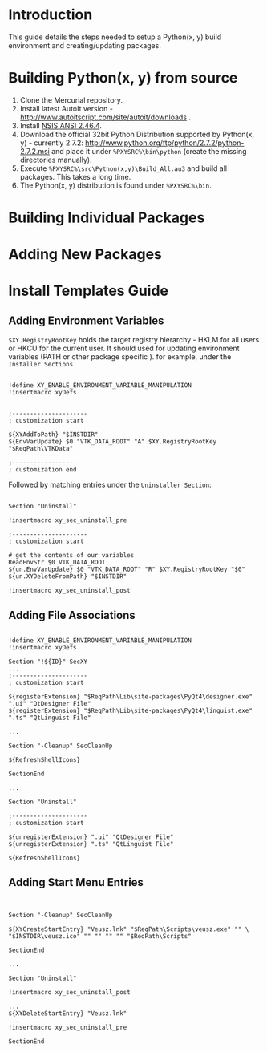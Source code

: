 # Introduction #

This guide details the steps needed to setup a Python(x, y) build environment and creating/updating packages.

# Building Python(x, y) from source #

  1. Clone the Mercurial repository.
  1. Install latest AutoIt version - http://www.autoitscript.com/site/autoit/downloads .
  1. Install [NSIS ANSI 2.46.4](http://unsis.googlecode.com/files/nsis-2.46.4-Unicode-setup.exe).
  1. Download the official 32bit Python Distribution supported by Python(x, y) - currently 2.7.2: http://www.python.org/ftp/python/2.7.2/python-2.7.2.msi and place it under `%PXYSRC%\bin\python` (create the missing directories manually).
  1. Execute `%PXYSRC%\src\Python(x,y)\Build_All.au3` and build all packages. This takes a long time.
  1. The Python(x, y) distribution is found under `%PXYSRC%\bin`.

# Building Individual Packages #

# Adding New Packages #

# Install Templates Guide #

## Adding Environment Variables ##

`$XY.RegistryRootKey` holds the target registry hierarchy - HKLM for all users or HKCU for the current user. It should used for updating environment variables (PATH or other package specific ).
for example, under the `Installer Sections`
```NSIS

!define XY_ENABLE_ENVIRONMENT_VARIABLE_MANIPULATION
!insertmacro xyDefs


;---------------------
; customization start

${XYAddToPath} "$INSTDIR"
${EnvVarUpdate} $0 "VTK_DATA_ROOT" "A" $XY.RegistryRootKey "$ReqPath\VTKData"

;------------------
; customization end
```
Followed by matching entries under the `Uninstaller Section`:

```NSIS

Section "Uninstall"

!insertmacro xy_sec_uninstall_pre

;---------------------
; customization start

# get the contents of our variables
ReadEnvStr $0 VTK_DATA_ROOT
${un.EnvVarUpdate} $0 "VTK_DATA_ROOT" "R" $XY.RegistryRootKey "$0"
${un.XYDeleteFromPath} "$INSTDIR"

!insertmacro xy_sec_uninstall_post

```

## Adding File Associations ##

```NSIS

!define XY_ENABLE_ENVIRONMENT_VARIABLE_MANIPULATION
!insertmacro xyDefs

Section "!${ID}" SecXY
...
;---------------------
; customization start

${registerExtension} "$ReqPath\Lib\site-packages\PyQt4\designer.exe" ".ui" "QtDesigner File"
${registerExtension} "$ReqPath\Lib\site-packages\PyQt4\linguist.exe" ".ts" "QtLinguist File"

...

Section "-Cleanup" SecCleanUp

${RefreshShellIcons}

SectionEnd

...

Section "Uninstall"

;---------------------
; customization start

${unregisterExtension} ".ui" "QtDesigner File"
${unregisterExtension} ".ts" "QtLinguist File"

${RefreshShellIcons}
```

## Adding Start Menu Entries ##
```NSIS


Section "-Cleanup" SecCleanUp

${XYCreateStartEntry} "Veusz.lnk" "$ReqPath\Scripts\veusz.exe" "" \
"$INSTDIR\veusz.ico" "" "" "" "" "$ReqPath\Scripts"

SectionEnd

...

Section "Uninstall"

!insertmacro xy_sec_uninstall_post

...
${XYDeleteStartEntry} "Veusz.lnk"
...
!insertmacro xy_sec_uninstall_pre

SectionEnd

```